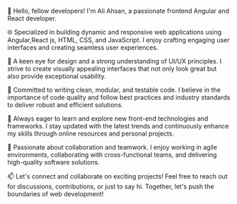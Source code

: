 👋 Hello, fellow developers! I'm Ali Ahsan, a passionate frontend Angular and React developer.

🌐 Specialized in building dynamic and responsive web applications using Angular,React js, HTML, CSS, and JavaScript. I enjoy crafting engaging user interfaces and creating seamless user experiences.

🎨 A keen eye for design and a strong understanding of UI/UX principles. I strive to create visually appealing interfaces that not only look great but also provide exceptional usability.

🚀 Committed to writing clean, modular, and testable code. I believe in the importance of code quality and follow best practices and industry standards to deliver robust and efficient solutions.

🌱 Always eager to learn and explore new front-end technologies and frameworks. I stay updated with the latest trends and continuously enhance my skills through online resources and personal projects.

🌟 Passionate about collaboration and teamwork. I enjoy working in agile environments, collaborating with cross-functional teams, and delivering high-quality software solutions.

📫 Let's connect and collaborate on exciting projects! Feel free to reach out for discussions, contributions, or just to say hi. Together, let's push the boundaries of web development!

